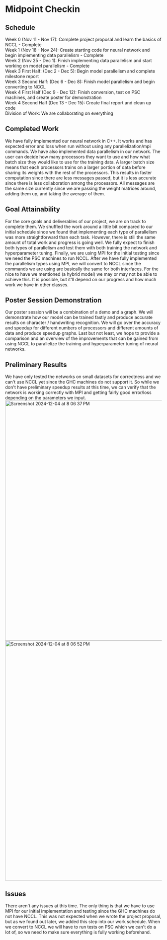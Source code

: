 # Midpoint Checkin

## Schedule
Week 0 (Nov 11 - Nov 17): Complete project proposal and learn the basics of NCCL - Complete \
Week 1 (Nov 18 - Nov 24): Create starting code for neural network and begin implementing data parallelism - Complete \
Week 2 (Nov 25 - Dec 1): Finish implementing data parallelism and start working on model parallelism - Complete \
Week 3 First Half: (Dec 2 - Dec 5): Begin model parallelism and complete milestone report \
Week 3 Second Half: (Dec 6 - Dec 8): Finish model parallelism and begin converting to NCCL \
Week 4 First Half (Dec 9 - Dec 12): Finish conversion, test on PSC machines, and create poster for demonstration \
Week 4 Second Half (Dec 13 - Dec 15): Create final report and clean up code \
Division of Work: We are collaborating on everything

## Completed Work
We have fully implemented our neural network in C++. It works and has expected error and loss when run without using any parallelization/mpi commands. We have also implemented data parallelism in our network. The user can decide how many processors they want to use and how what batch size they would like to use for the training data. A larger batch size means that each processors trains on a larger portion of data before sharing its weights with the rest of the processors. This results in faster computation since there are less messages passed, but it is less accurate since there is less collaboration among the processors. All messages are the same size currently since we are passing the weight matrices around, adding them up, and taking the average of them.

## Goal Attainability
For the core goals and deliverables of our project, we are on track to complete them. We shuffled the work around a little bit compared to our initial schedule since we found that implementing each type of parallelism was more straightforward than each task. However, there is still the same amount of total work and progress is going well. We fully expect to finish both types of parallelism and test them with both training the network and hyperparameter tuning. Finally, we are using MPI for the initial testing since we need the PSC machines to run NCCL. After we have fully implemented the parallelism types using MPI, we will convert to NCCL since the commands we are using are basically the same for both interfaces. For the nice to have we mentioned (a hybrid model) we may or may not be able to achieve this. It is possible, but it'll depend on our progress and how much work we have in other classes.

## Poster Session Demonstration
Our poster session will be a combination of a demo and a graph. We will demonstrate how our model can be trained fastly and produce accurate results on character / handwriting recognition. We will go over the accuracy and speedup for different numbers of processors and different amounts of data and produce speedup graphs. Last but not least, we hope to provide a comparison and an overview of the improvements that can be gained from using NCCL to parallelize the training and hyperparameter tuning of neural networks.

## Preliminary Results
We have only tested the networks on small datasets for correctness and we can't use NCCL yet since the GHC machines do not support it. So while we don't have preliminary speedup results at this time, we can verify that the network is working correctly with MPI and getting fairly good error/loss depending on the parameters we input.
<img width="774" alt="Screenshot 2024-12-04 at 8 06 37 PM" src="https://github.com/user-attachments/assets/56977c94-d4e0-497a-a7ee-d208bb33be1e">
<img width="773" alt="Screenshot 2024-12-04 at 8 06 52 PM" src="https://github.com/user-attachments/assets/054e9951-211d-48e4-a568-83800352455e">

## Issues
There aren't any issues at this time. The only thing is that we have to use MPI for our initial implementation and testing since the GHC machines do not have NCCL. This was not expected when we wrote the project proposal, but as we found out later, we added this step into our work schedule. When we convert to NCCL we will have to run tests on PSC which we can't do a lot of, so we need to make sure everything is fully working beforehand.


